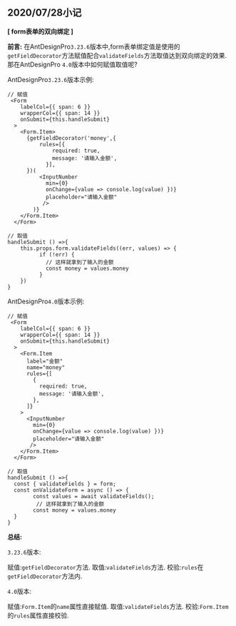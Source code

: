 ## 2020/07/28小记

**[ form表单的双向绑定 ]**

**前言:**
在AntDesignPro`3.23.6`版本中,form表单绑定值是使用的`getFieldDecorator`方法赋值配合`validateFields`方法取值达到双向绑定的效果.那在AntDesignPro `4.0`版本中如何赋值取值呢?

AntDesignPro`3.23.6`版本示例:
```
// 赋值
 <Form  
    labelCol={{ span: 6 }}
    wrapperCol={{ span: 14 }}
    onSubmit={this.handleSubmit}
  >
    <Form.Item>
      {getFieldDecorator('money',{
          rules=[{ 
              required: true,
              message: '请输入金额',
            }],
      })(
          <InputNumber
            min={0}
            onChange={value => console.log(value) })}
            placeholder="请输入金额"
           />
        )}
    </Form.Item>
  </Form>

// 取值
handleSubmit () =>{
    this.props.form.validateFields((err, values) => {
          if (!err) {
            // 这样就拿到了输入的金额
            const money = values.money
          }
    })
}

```
AntDesignPro`4.0`版本示例:
```
// 赋值
 <Form  
    labelCol={{ span: 6 }}
    wrapperCol={{ span: 14 }}
    onSubmit={this.handleSubmit}
  >
    <Form.Item
      label="金额"
      name="money"
      rules={[
        {
          required: true,
          message: '请输入金额',
        },
      ]}
    >
      <InputNumber
        min={0}
        onChange={value => console.log(value) })}
        placeholder="请输入金额"
       />
    </Form.Item>
  </Form>

// 取值
handleSubmit () =>{
  const { validateFields } = form;
  const onValidateForm = async () => {
        const values = await validateFields();
         // 这样就拿到了输入的金额
        const money = values.money
  }
}

```

**总结:**

`3.23.6`版本:

赋值:`getFieldDecorator`方法.
取值:`validateFields`方法.
校验:`rules`在`getFieldDecorator`方法内.

`4.0`版本:

赋值:`Form.Item`的`name`属性直接赋值.
取值:`validateFields`方法.
校验:`Form.Item`的`rules`属性直接校验.
